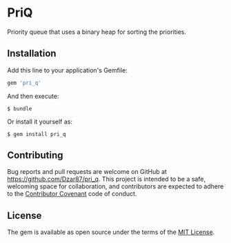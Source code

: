 # PriQ

Priority queue that uses a binary heap for sorting the priorities.

## Installation

Add this line to your application's Gemfile:

```ruby
gem 'pri_q'
```

And then execute:

    $ bundle

Or install it yourself as:

    $ gem install pri_q


## Contributing

Bug reports and pull requests are welcome on GitHub at https://github.com/Dzar87/pri_q. This project is intended to be a safe, welcoming space for collaboration, and contributors are expected to adhere to the [Contributor Covenant](contributor-covenant.org) code of conduct.


## License

The gem is available as open source under the terms of the [MIT License](http://opensource.org/licenses/MIT).

